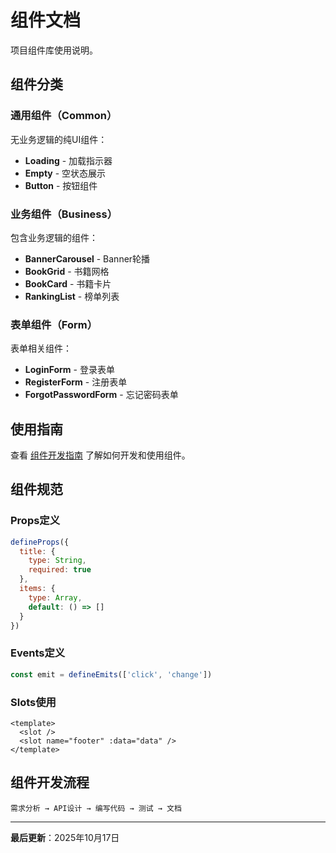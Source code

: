 # 组件文档

项目组件库使用说明。

## 组件分类

### 通用组件（Common）

无业务逻辑的纯UI组件：

- **Loading** - 加载指示器
- **Empty** - 空状态展示
- **Button** - 按钮组件

### 业务组件（Business）

包含业务逻辑的组件：

- **BannerCarousel** - Banner轮播
- **BookGrid** - 书籍网格
- **BookCard** - 书籍卡片
- **RankingList** - 榜单列表

### 表单组件（Form）

表单相关组件：

- **LoginForm** - 登录表单
- **RegisterForm** - 注册表单
- **ForgotPasswordForm** - 忘记密码表单

## 使用指南

查看 [组件开发指南](../guide/component-guide.md) 了解如何开发和使用组件。

## 组件规范

### Props定义

```javascript
defineProps({
  title: {
    type: String,
    required: true
  },
  items: {
    type: Array,
    default: () => []
  }
})
```

### Events定义

```javascript
const emit = defineEmits(['click', 'change'])
```

### Slots使用

```vue
<template>
  <slot />
  <slot name="footer" :data="data" />
</template>
```

## 组件开发流程

```
需求分析 → API设计 → 编写代码 → 测试 → 文档
```

---

**最后更新**：2025年10月17日
